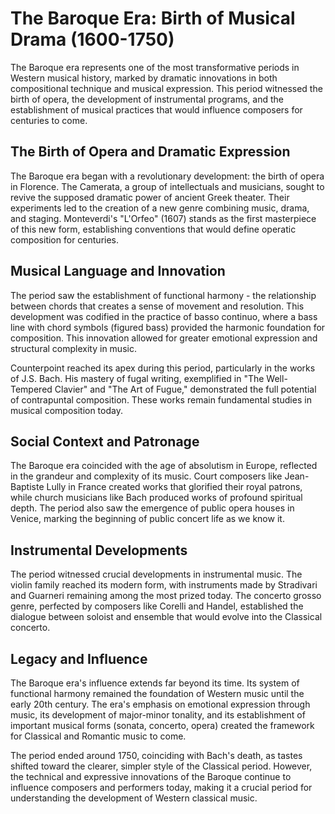 # The Baroque Era: Birth of Musical Drama (1600-1750)

The Baroque era represents one of the most transformative periods in Western musical history, marked by dramatic innovations in both compositional technique and musical expression. This period witnessed the birth of opera, the development of instrumental programs, and the establishment of musical practices that would influence composers for centuries to come.

## The Birth of Opera and Dramatic Expression

The Baroque era began with a revolutionary development: the birth of opera in Florence. The Camerata, a group of intellectuals and musicians, sought to revive the supposed dramatic power of ancient Greek theater. Their experiments led to the creation of a new genre combining music, drama, and staging. Monteverdi's "L'Orfeo" (1607) stands as the first masterpiece of this new form, establishing conventions that would define operatic composition for centuries.

## Musical Language and Innovation

The period saw the establishment of functional harmony - the relationship between chords that creates a sense of movement and resolution. This development was codified in the practice of basso continuo, where a bass line with chord symbols (figured bass) provided the harmonic foundation for composition. This innovation allowed for greater emotional expression and structural complexity in music.

Counterpoint reached its apex during this period, particularly in the works of J.S. Bach. His mastery of fugal writing, exemplified in "The Well-Tempered Clavier" and "The Art of Fugue," demonstrated the full potential of contrapuntal composition. These works remain fundamental studies in musical composition today.

## Social Context and Patronage

The Baroque era coincided with the age of absolutism in Europe, reflected in the grandeur and complexity of its music. Court composers like Jean-Baptiste Lully in France created works that glorified their royal patrons, while church musicians like Bach produced works of profound spiritual depth. The period also saw the emergence of public opera houses in Venice, marking the beginning of public concert life as we know it.

## Instrumental Developments

The period witnessed crucial developments in instrumental music. The violin family reached its modern form, with instruments made by Stradivari and Guarneri remaining among the most prized today. The concerto grosso genre, perfected by composers like Corelli and Handel, established the dialogue between soloist and ensemble that would evolve into the Classical concerto.

## Legacy and Influence

The Baroque era's influence extends far beyond its time. Its system of functional harmony remained the foundation of Western music until the early 20th century. The era's emphasis on emotional expression through music, its development of major-minor tonality, and its establishment of important musical forms (sonata, concerto, opera) created the framework for Classical and Romantic music to come.

The period ended around 1750, coinciding with Bach's death, as tastes shifted toward the clearer, simpler style of the Classical period. However, the technical and expressive innovations of the Baroque continue to influence composers and performers today, making it a crucial period for understanding the development of Western classical music.